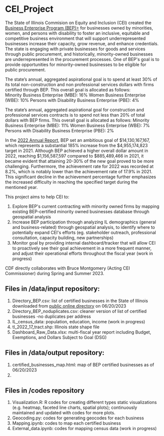 # CEI_Project
The State of Illinois Commision on Equity and Inclusion (CEI) created the <a href = "https://cei.illinois.gov/business-enterprise-program.html">Business Enterprise Program (BEP)></a> for businesses owned by minorities, women, and persons with disability to foster an inclusive, equitable and competitive business environment that will support underrepresented businesses increase their capacity, grow revenue, and enhance credentials. The state is engaging with private businesses for goods and services through public procurement, and historically, minority-owned businesses are underrepresented in the procurement processes. One of BEP's goal is to provide opportunities for minority-owned businesses to be eligible for public procurement. 

The state’s annual, aggregated aspirational goal is to spend at least 30% of its total non-construction and non professional services dollars with firms certified through BEP. This overall goal is allocated as follows:  
Minority Business Enterprise (MBE): 16%
Women Business Enterprise (WBE): 10%
Persons with Disability Business Enterprise (PBE): 4% 

The state’s annual, aggregated aspirational goal for construction and professional services contracts is to spend not less than 20% of total dollars with BEP firms. This overall goal is allocated as follows: 
Minority Business Enterprise (MBE): 11%
Women Business Enterprise (WBE): 7% 
Persons with Disability Business Enterprise (PBE): 2%

In the <a href = "https://cei.illinois.gov/content/dam/soi/en/web/cei/documents/bep-annual-reports/FY22%20Business%20Enterprise%20Program%20Annual%20Report.pdf">2022 Annual Report</a>, BEP set an ambitious goal of $14,130,167,167, which represents a substantial 185% increase from the $4,955,174,823 target in 2021. Although BEP achieved a higher overall dollar amount in 2022, reaching $1,156,587,597 compared to $885,489,466 in 2021, it became evident that attaining 20-30% of the new goal proved to be more challenging. Furthermore, the achievement rate for 2022 was recorded at 8.2%, which is notably lower than the achievement rate of 17.9% in 2021. This significant decline in the achievement percentage further emphasizes the increased difficulty in reaching the specified target during the mentioned year.

This project aims to help CEI to:
1. Explore BEP's current contracting with minority owned firms by mapping existing BEP-certified minority owned businesses database through geospatial analysis
2. Increase BEP participation through analyzing IL demographics (general and business-related) through geospatial analysis, to identify where to potentially expand CEI's efforts (eg. stakeholder outreach, professional consultation, capacity building, new partnerships)
3. Monitor goal by providing internal dashboard/tracker that will allow CEI to proactively see their goal achievement in a more frequent manner, and adjust their operational efforts throughout the fiscal year (work in progress)

CDF directly collaborates with Bruce Montgomery (Acting CEI Commissioner) during Spring and Summer 2023.

## Files in /data/input repository:
1. Directory_BEP.csv: list of certified businesses in the State of Illinois downloaded from <a href = "https://ceibep.diversitysoftware.com/">public online directory</a> on 06/20/2023
2. Directory_BEP_noduplicates.csv: cleaner version of list of certified businesses -no duplicates per address
3. IL_census_data: population, education, income (work in progress)
4. tl_2022_17_tract.shp: Illinois state shape file
5. Dashboard_Raw_Data.xlsx: multi-fiscal year report including Budget, Exemptions, and Dollars Subject to Goal (DSG)

## Files in /data/output repository:
1. certified_businesses_map.html: map of BEP certified businesses as of 06/20/2023
2. 

## Files in /codes repository
1. Visualization.R: R codes for creating different types static visualizations (e.g. heatmap, faceted line charts, spatial plots); continuously maintained and updated with codes for more plots.
2. Geocoding.py: codes for generating geocodes for each business
3. Mapping.ipynb: codes to map each certified business
4. External_data.ipynb: codes for mapping census data (work in progress)


